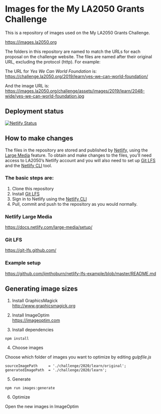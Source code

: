 # Images for the My LA2050 Grants Challenge

This is a repository of images used on the My LA2050 Grants Challenge.

https://images.la2050.org

The folders in this repository are named to match the URLs for each proposal on the challenge website. The files are named after their original URL, excluding the protocol (http). For example:

The URL for _Yes We Can World Foundation_ is:  
https://challenge.la2050.org/2019/learn/yes-we-can-world-foundation/

And the image URL is:  
https://images.la2050.org/challenge/assets/images/2019/learn/2048-wide/yes-we-can-world-foundation.jpg

## Deployment status

[![Netlify Status](https://api.netlify.com/api/v1/badges/decd94cf-2950-40df-886c-da6ff36e6605/deploy-status)](https://app.netlify.com/sites/images-la2050/deploys)

## How to make changes

The files in the repository are stored and published by [Netlify](https://www.netlify.com/), using the [Large Media](https://docs.netlify.com/large-media/overview/) feature. To obtain and make changes to the files, you’ll need access to LA2050’s Netlify account and you will also need to set up [Git LFS](https://git-lfs.github.com/) and the [Netlify CLI](https://docs.netlify.com/large-media/setup/) tool.

### The basic steps are:

1. Clone this repository
2. Install [Git LFS](https://git-lfs.github.com/)
3. Sign in to Netlify using the [Netlify CLI](https://docs.netlify.com/large-media/setup/)
4. Pull, commit and push to the repository as you would normally.

### Netlify Large Media
https://docs.netlify.com/large-media/setup/

### Git LFS
https://git-lfs.github.com/

### Example setup
https://github.com/jimthoburn/netlify-lfs-example/blob/master/README.md

## Generating image sizes

1. Install GraphicsMagick  
http://www.graphicsmagick.org

2. Install ImageOptim  
https://imageoptim.com

3. Install dependencies
```
npm install
```

4. Choose images

Choose which folder of images you want to optimize by editing _gulpfile.js_

```
sourceImagePath     = './challenge/2020/learn/original';
generatedImagePath  = './challenge/2020/learn';
```

5. Generate

```
npm run images:generate
```

6. Optimize

Open the new images in ImageOptim

